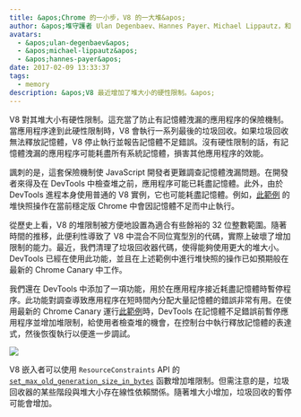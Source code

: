 ```yaml
---
title: &apos;Chrome 的一小步，V8 的一大堆&apos;
author: &apos;堆守護者 Ulan Degenbaev、Hannes Payer、Michael Lippautz，和 DevTools 戰士 Alexey Kozyatinskiy&apos;
avatars:
  - &apos;ulan-degenbaev&apos;
  - &apos;michael-lippautz&apos;
  - &apos;hannes-payer&apos;
date: 2017-02-09 13:33:37
tags:
  - memory
description: &apos;V8 最近增加了堆大小的硬性限制。&apos;
---
```

V8 對其堆大小有硬性限制。這充當了防止有記憶體洩漏的應用程序的保險機制。當應用程序達到此硬性限制時，V8 會執行一系列最後的垃圾回收。如果垃圾回收無法釋放記憶體，V8 停止執行並報告記憶體不足錯誤。沒有硬性限制的話，有記憶體洩漏的應用程序可能耗盡所有系統記憶體，損害其他應用程序的效能。

<!--truncate-->
諷刺的是，這套保險機制使 JavaScript 開發者更難調查記憶體洩漏問題。在開發者來得及在 DevTools 中檢查堆之前，應用程序可能已耗盡記憶體。此外，由於 DevTools 進程本身使用普通的 V8 實例，它也可能耗盡記憶體。例如，[此範例](https://ulan.github.io/misc/heap-snapshot-demo.html) 的堆快照操作在當前穩定版 Chrome 中會因記憶體不足而中止執行。

從歷史上看，V8 的堆限制被方便地設置為適合有些餘裕的 32 位整數範圍。隨著時間的推移，此便利性導致了 V8 中混合不同位寬型別的代碼，實際上破壞了增加限制的能力。最近，我們清理了垃圾回收器代碼，使得能夠使用更大的堆大小。DevTools 已經在使用此功能，並且在上述範例中進行堆快照的操作已如預期般在最新的 Chrome Canary 中工作。

我們還在 DevTools 中添加了一項功能，用於在應用程序接近耗盡記憶體時暫停程序。此功能對調查導致應用程序在短時間內分配大量記憶體的錯誤非常有用。在使用最新的 Chrome Canary 運行[此範例](https://ulan.github.io/misc/oom.html)時，DevTools 在記憶體不足錯誤前暫停應用程序並增加堆限制，給使用者檢查堆的機會，在控制台中執行釋放記憶體的表達式，然後恢復執行以便進一步調試。

![](/_img/heap-size-limit/debugger.png)

V8 嵌入者可以使用 `ResourceConstraints` API 的 [`set_max_old_generation_size_in_bytes`](https://codesearch.chromium.org/chromium/src/v8/include/v8-isolate.h?q=set_max_old_generation_size_in_bytes) 函數增加堆限制。但需注意的是，垃圾回收器的某些階段與堆大小存在線性依賴關係。隨著堆大小增加，垃圾回收的暫停可能會增加。
